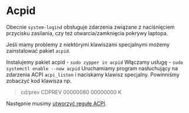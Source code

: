 # Acpid

Obecnie `system-logind` obsługuje zdarzenia związane z naciśnięciem przycisku zasilania, czy też otwarcia/zamknięcia pokrywy laptopa.

Jeśli mamy problemy z niektórymi klawiszami specjalnymi możemy zainstalować pakiet `acpid`.

Instalujemy pakiet acpid - `sudo zypper in acpid`
Włączamy usługę - `sudo systemctl enable --now acpid`
Uruchamiamy program nasłuchujący na zdarzenia ACPI `acpi_listen` i naciskamy klawisz specjalny. Powinniśmy zobaczyć kod klawisza np.

> cd/prev CDPREV 00000080 00000000 K

Następnie musimy [utworzyć regułę ACPI](https://linuxconfig.org/how-to-handle-acpi-events-on-linux).
